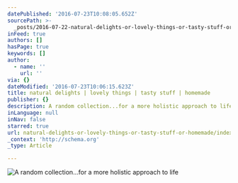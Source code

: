 ```yaml
---
datePublished: '2016-07-23T10:08:05.652Z'
sourcePath: >-
  _posts/2016-07-22-natural-delights-or-lovely-things-or-tasty-stuff-or-homemade.md
inFeed: true
authors: []
hasPage: true
keywords: []
author:
  - name: ''
    url: ''
via: {}
dateModified: '2016-07-23T10:06:15.623Z'
title: natural delights | lovely things | tasty stuff | homemade
publisher: {}
description: A random collection...for a more holistic approach to life
inLanguage: null
inNav: false
starred: true
url: natural-delights-or-lovely-things-or-tasty-stuff-or-homemade/index.html
_context: 'http://schema.org'
_type: Article

---
```

![A random collection...for a more holistic approach to life](https://the-grid-user-content.s3-us-west-2.amazonaws.com/020eef84-7f9b-4c3a-92b0-a0fa257dc43e.jpg)